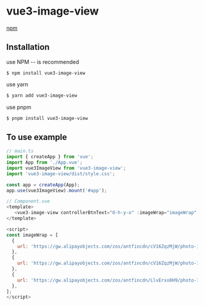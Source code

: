 # vue3-image-view

[npm](https://www.npmjs.com/package/vue3-image-view)


## Installation

use NPM -- is recommended

```sh{1}
$ npm install vue3-image-view
```

use yarn

```sh
$ yarn add vue3-image-view
```

use pnpm

```sh
$ pnpm install vue3-image-view
```

## To use example

```js
// main.ts
import { createApp } from 'vue';
import App from './App.vue';
import vue3ImageView from 'vue3-image-view';
import 'vue3-image-view/dist/style.css';

const app = createApp(App);
app.use(vue3ImageView).mount('#app');
```

```js
// Component.vue
<template>
   <vue3-image-view controllerBtnText="O-h-y-o" :imageWrap="imageWrap" />
</template>

<script>
const imageWrap = [
  {
    url: 'https://gw.alipayobjects.com/zos/antfincdn/cV16ZqzMjW/photo-1473091540282-9b846e7965e3.webp',
  },
  {
    url: 'https://gw.alipayobjects.com/zos/antfincdn/cV16ZqzMjW/photo-1473091540282-9b846e7965e3.webp',
  },
  {
    url: 'https://gw.alipayobjects.com/zos/antfincdn/LlvErxo8H9/photo-1503185912284-5271ff81b9a8.webp',
  },
];
</script>
```
